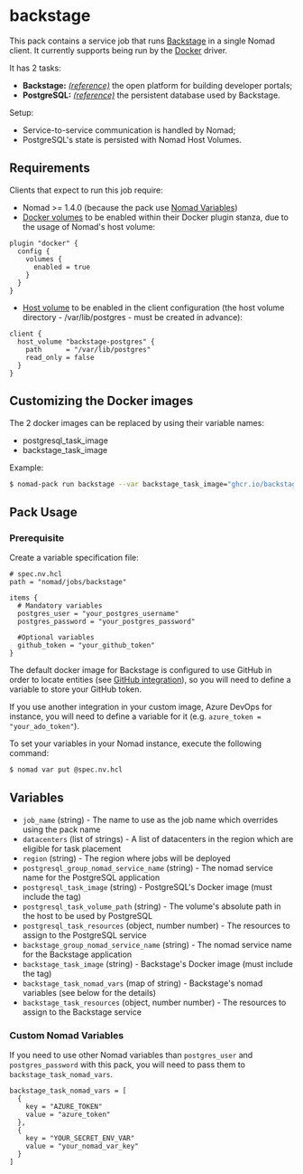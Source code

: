 # backstage

This pack contains a service job that runs [Backstage](https://backstage.io/) in a single Nomad client. It currently supports
being run by the [Docker](https://www.nomadproject.io/docs/drivers/docker) driver.

It has 2 tasks:
- **Backstage:** [*(reference)*](https://backstage.io) the open platform for building developer portals;
- **PostgreSQL:** [*(reference)*](https://www.postgresql.org/) the persistent database used by Backstage.

Setup:
- Service-to-service communication is handled by Nomad;
- PostgreSQL's state is persisted with Nomad Host Volumes.

## Requirements
Clients that expect to run this job require:
- Nomad >= 1.4.0 (because the pack use [Nomad Variables](https://developer.hashicorp.com/nomad/docs/concepts/variables))
- [Docker volumes](https://www.nomadproject.io/docs/drivers/docker "Docker volumes") to be enabled within their Docker plugin stanza, due to the usage of Nomad's host volume:

```hcl
plugin "docker" {
  config {
    volumes {
      enabled = true
    }
  }
}
```

- [Host volume](https://www.nomadproject.io/docs/configuration/client#host_volume-stanza "Host volume") to be enabled in the client configuration (the host volume directory - /var/lib/postgres - must be created in advance):

```hcl
client {
  host_volume "backstage-postgres" {
    path      = "/var/lib/postgres"
    read_only = false
  }
}
```

## Customizing the Docker images

The 2 docker images can be replaced by using their variable names:
- postgresql_task_image
- backstage_task_image

Example:

```bash
$ nomad-pack run backstage --var backstage_task_image="ghcr.io/backstage/backstage:1.7.1"
```

## Pack Usage

<!-- Include information about how to use your pack -->

### Prerequisite

Create a variable specification file:

```hcl
# spec.nv.hcl
path = "nomad/jobs/backstage"

items {
  # Mandatory variables
  postgres_user = "your_postgres_username"
  postgres_password = "your_postgres_password"

  #Optional variables
  github_token = "your_github_token"
}
```

The default docker image for Backstage is configured to use GitHub in order to locate entities (see [GitHub integration](https://backstage.io/docs/integrations/github/locations)), so you will need to define a variable to store your GitHub token.

If you use another integration in your custom image, Azure DevOps for instance, you will need to define a variable for it (e.g. ```azure_token = "your_ado_token"```).

To set your variables in your Nomad instance, execute the following command:

```bash
$ nomad var put @spec.nv.hcl
```

## Variables

<!-- Include information on the variables from your pack -->

- `job_name` (string) - The name to use as the job name which overrides using
  the pack name
- `datacenters` (list of strings) - A list of datacenters in the region which
  are eligible for task placement
- `region` (string) - The region where jobs will be deployed
- `postgresql_group_nomad_service_name` (string) - The nomad service name for the PostgreSQL application
- `postgresql_task_image` (string) - PostgreSQL's Docker image (must include the tag)
- `postgresql_task_volume_path` (string) - The volume's absolute path in the host to be used by PostgreSQL
- `postgresql_task_resources` (object, number number) - The resources to assign to the PostgreSQL service
- `backstage_group_nomad_service_name` (string) - The nomad service name for the Backstage application
- `backstage_task_image` (string) - Backstage's Docker image (must include the tag)
- `backstage_task_nomad_vars` (map of string) - Backstage's nomad variables (see below for the details)
- `backstage_task_resources` (object, number number) - The resources to assign to the Backstage service

### Custom Nomad Variables
If you need to use other Nomad variables than `postgres_user` and `postgres_password` with this pack, you will need to pass them to `backstage_task_nomad_vars`.

```hcl
backstage_task_nomad_vars = [
  {
    key = "AZURE_TOKEN"
    value = "azure_token"
  },
  {
    key = "YOUR_SECRET_ENV_VAR"
    value = "your_nomad_var_key"
  }
]
```

